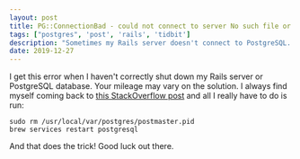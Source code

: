 ```yaml
---
layout: post
title: PG::ConnectionBad - could not connect to server No such file or directory (Mac OSX)
tags: ["postgres", 'post', 'rails', 'tidbit']
description: "Sometimes my Rails server doesn't connect to PostgreSQL. This is usually the queick fix for my environment on OSX."
date: 2019-12-27
---
```


I get this error when I haven't correctly shut down my Rails server or PostgreSQL database. Your mileage may vary on the solution. I always find myself coming back to [this StackOverflow post](https://stackoverflow.com/questions/19828385/pgconnectionbad-could-not-connect-to-server-connection-refused) and all I really have to do is run: 

```
sudo rm /usr/local/var/postgres/postmaster.pid
brew services restart postgresql 
```

And that does the trick! Good luck out there. 